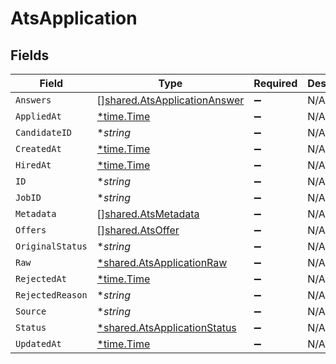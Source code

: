 # AtsApplication


## Fields

| Field                                                                               | Type                                                                                | Required                                                                            | Description                                                                         |
| ----------------------------------------------------------------------------------- | ----------------------------------------------------------------------------------- | ----------------------------------------------------------------------------------- | ----------------------------------------------------------------------------------- |
| `Answers`                                                                           | [][shared.AtsApplicationAnswer](../../../pkg/models/shared/atsapplicationanswer.md) | :heavy_minus_sign:                                                                  | N/A                                                                                 |
| `AppliedAt`                                                                         | [*time.Time](https://pkg.go.dev/time#Time)                                          | :heavy_minus_sign:                                                                  | N/A                                                                                 |
| `CandidateID`                                                                       | **string*                                                                           | :heavy_minus_sign:                                                                  | N/A                                                                                 |
| `CreatedAt`                                                                         | [*time.Time](https://pkg.go.dev/time#Time)                                          | :heavy_minus_sign:                                                                  | N/A                                                                                 |
| `HiredAt`                                                                           | [*time.Time](https://pkg.go.dev/time#Time)                                          | :heavy_minus_sign:                                                                  | N/A                                                                                 |
| `ID`                                                                                | **string*                                                                           | :heavy_minus_sign:                                                                  | N/A                                                                                 |
| `JobID`                                                                             | **string*                                                                           | :heavy_minus_sign:                                                                  | N/A                                                                                 |
| `Metadata`                                                                          | [][shared.AtsMetadata](../../../pkg/models/shared/atsmetadata.md)                   | :heavy_minus_sign:                                                                  | N/A                                                                                 |
| `Offers`                                                                            | [][shared.AtsOffer](../../../pkg/models/shared/atsoffer.md)                         | :heavy_minus_sign:                                                                  | N/A                                                                                 |
| `OriginalStatus`                                                                    | **string*                                                                           | :heavy_minus_sign:                                                                  | N/A                                                                                 |
| `Raw`                                                                               | [*shared.AtsApplicationRaw](../../../pkg/models/shared/atsapplicationraw.md)        | :heavy_minus_sign:                                                                  | N/A                                                                                 |
| `RejectedAt`                                                                        | [*time.Time](https://pkg.go.dev/time#Time)                                          | :heavy_minus_sign:                                                                  | N/A                                                                                 |
| `RejectedReason`                                                                    | **string*                                                                           | :heavy_minus_sign:                                                                  | N/A                                                                                 |
| `Source`                                                                            | **string*                                                                           | :heavy_minus_sign:                                                                  | N/A                                                                                 |
| `Status`                                                                            | [*shared.AtsApplicationStatus](../../../pkg/models/shared/atsapplicationstatus.md)  | :heavy_minus_sign:                                                                  | N/A                                                                                 |
| `UpdatedAt`                                                                         | [*time.Time](https://pkg.go.dev/time#Time)                                          | :heavy_minus_sign:                                                                  | N/A                                                                                 |